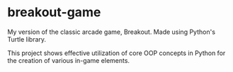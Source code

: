 # breakout-game
My version of the classic arcade game, Breakout. Made using Python's Turtle library.

This project shows effective utilization of core OOP concepts in Python for the creation of various in-game elements.
